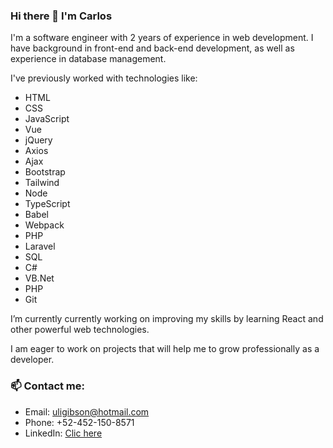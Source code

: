 <!--
**CarlosUlisesOchoa/CarlosUlisesOchoa** is a ✨ _special_ ✨ repository because its `README.md` (this file) appears on your GitHub profile.

Here are some ideas to get you started:

- 🔭 I’m currently working on ...
- 🌱 I’m currently learning ...
- 👯 I’m looking to collaborate on ...
- 🤔 I’m looking for help with ...
- 💬 Ask me about ...
- 📫 How to reach me: ...
- 😄 Pronouns: ...
- ⚡ Fun fact: ...
-->


### Hi there 👋 I'm Carlos
  
I'm a software engineer with 2 years of experience in web development. I have background in front-end and back-end development, as well as experience in database management.
  
I've previously worked with technologies like:
* HTML
* CSS
* JavaScript
* Vue
* jQuery
* Axios
* Ajax
* Bootstrap
* Tailwind
* Node
* TypeScript
* Babel
* Webpack
* PHP
* Laravel
* SQL
* C#
* VB.Net
* PHP
* Git

  
I’m currently currently working on improving my skills by learning React and other powerful web technologies.
  
I am eager to work on projects that will help me to grow professionally as a developer.
  
### 📫 Contact me:
* Email: uligibson@hotmail.com
* Phone: +52-452-150-8571
* LinkedIn: [Clic here](https://www.linkedin.com/in/carlosulisesochoa)

  
  
  




